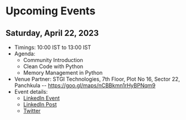 # Upcoming Events

## Saturday, April 22, 2023

- Timings: 10:00 IST to 13:00 IST
- Agenda:
    - Community Introduction
    - Clean Code with Python
    - Memory Management in Python
- Venue Partner: STGI Technologies, 7th Floor, Plot No 16, Sector 22, Panchkula -- https://goo.gl/maps/nCBBkmn1rHyBPNqm9
- Event details:
    - [LinkedIn Event](https://www.linkedin.com/events/7052175574722576385/)
    - [LinkedIn Post](https://www.linkedin.com/feed/update/urn:li:activity:7052176430956195840)
    - [Twitter](https://twitter.com/PyChandigarh/status/1646414171561418753)
